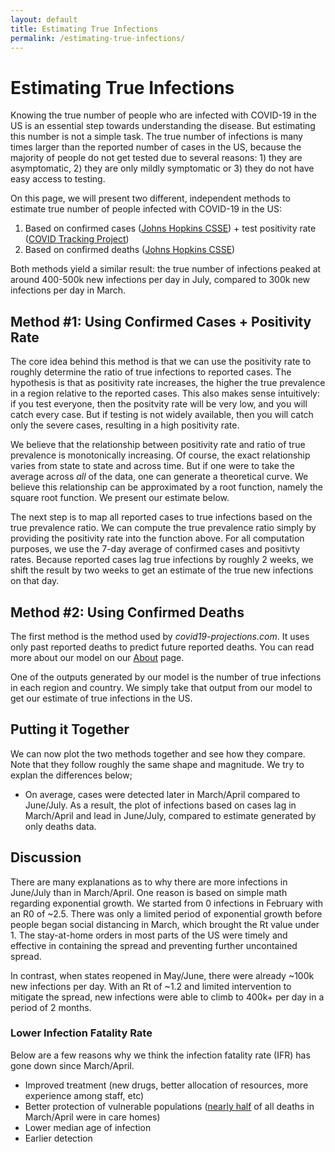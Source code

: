 ```yaml
---
layout: default
title: Estimating True Infections
permalink: /estimating-true-infections/
---
```


# Estimating True Infections

Knowing the true number of people who are infected with COVID-19 in the US is an essential step towards understanding the disease. But estimating this number is not a simple task. The true number of infections is many times larger than the reported number of cases in the US, because the majority of people do not get tested due to several reasons: 1) they are asymptomatic, 2) they are only mildly symptomatic or 3) they do not have easy access to testing.

On this page, we will present two different, independent methods to estimate true number of people infected with COVID-19 in the US:

1. Based on confirmed cases ([Johns Hopkins CSSE](https://github.com/CSSEGISandData/COVID-19/tree/master/csse_covid_19_data/csse_covid_19_time_series)) + test positivity rate ([COVID Tracking Project](https://covidtracking.com/))
2. Based on confirmed deaths ([Johns Hopkins CSSE](https://github.com/CSSEGISandData/COVID-19/tree/master/csse_covid_19_data/csse_covid_19_time_series))

Both methods yield a similar result: the true number of infections peaked at around 400-500k new infections per day in July, compared to 300k new infections per day in March.

## Method #1: Using Confirmed Cases + Positivity Rate

The core idea behind this method is that we can use the positivity rate to roughly determine the ratio of true infections to reported cases. The hypothesis is that as positivity rate increases, the higher the true prevalence in a region relative to the reported cases. This also makes sense intuitively: if you test everyone, then the positvity rate will be very low, and you will catch every case. But if testing is not widely available, then you will catch only the severe cases, resulting in a high positivity rate.

We believe that the relationship between positivity rate and ratio of true prevalence is monotonically increasing. Of course, the exact relationship varies from state to state and across time. But if one were to take the average across *all* of the data, one can generate a theoretical curve. We believe this relationship can be approximated by a root function, namely the square root function. We present our estimate below.

The next step is to map all reported cases to true infections based on the true prevalence ratio. We can compute the true prevalence ratio simply by providing the positivity rate into the function above. For all computation purposes, we use the 7-day average of confirmed cases and positivty rates. Because reported cases lag true infections by roughly 2 weeks, we shift the result by two weeks to get an estimate of the true new infections on that day.

## Method #2: Using Confirmed Deaths

The first method is the method used by *covid19-projections.com*. It uses only past reported deaths to predict future reported deaths. You can read more about our model on our [About](/about) page.

One of the outputs generated by our model is the number of true infections in each region and country. We simply take that output from our model to get our estimate of true infections in the US.

## Putting it Together

We can now plot the two methods together and see how they compare. Note that they follow roughly the same shape and magnitude. We try to explan the differences below;

- On average, cases were detected later in March/April compared to June/July. As a result, the plot of infections based on cases lag in March/April and lead in June/July, compared to estimate generated by only deaths data.

## Discussion

There are many explanations as to why there are more infections in June/July than in March/April. One reason is based on simple math regarding exponential growth. We started from 0 infections in February with an R0 of ~2.5. There was only a limited period of exponential growth before people began social distancing in March, which brought the Rt value under 1. The stay-at-home orders in most parts of the US were timely and effective in containing the spread and preventing further uncontained spread.

In contrast, when states reopened in May/June, there were already ~100k new infections per day. With an Rt of ~1.2 and limited intervention to mitigate the spread, new infections were able to climb to 400k+ per day in a period of 2 months.

### Lower Infection Fatality Rate

Below are a few reasons why we think the infection fatality rate (IFR) has gone down since March/April.

- Improved treatment (new drugs, better allocation of resources, more experience among staff, etc)
- Better protection of vulnerable populations ([nearly half](https://www.wsj.com/articles/coronavirus-deaths-in-u-s-nursing-long-term-care-facilities-top-50-000-11592306919) of all deaths in March/April were in care homes)
- Lower median age of infection
- Earlier detection
